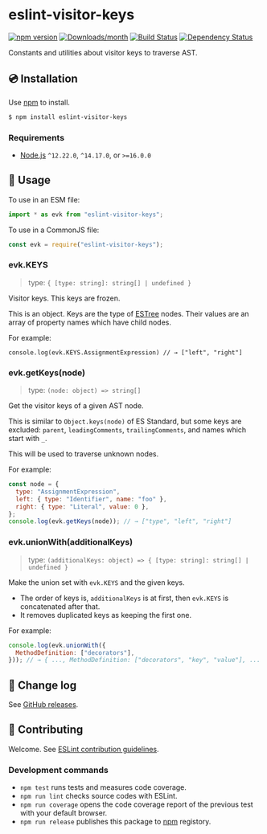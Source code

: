# eslint-visitor-keys

[![npm version](https://img.shields.io/npm/v/eslint-visitor-keys.svg)](https://www.npmjs.com/package/eslint-visitor-keys)
[![Downloads/month](https://img.shields.io/npm/dm/eslint-visitor-keys.svg)](http://www.npmtrends.com/eslint-visitor-keys)
[![Build Status](https://travis-ci.org/eslint/eslint-visitor-keys.svg?branch=master)](https://travis-ci.org/eslint/eslint-visitor-keys)
[![Dependency Status](https://david-dm.org/eslint/eslint-visitor-keys.svg)](https://david-dm.org/eslint/eslint-visitor-keys)

Constants and utilities about visitor keys to traverse AST.

## 💿 Installation

Use [npm] to install.

```bash
$ npm install eslint-visitor-keys
```

### Requirements

- [Node.js] `^12.22.0`, `^14.17.0`, or `>=16.0.0`

## 📖 Usage

To use in an ESM file:

```js
import * as evk from "eslint-visitor-keys";
```

To use in a CommonJS file:

```js
const evk = require("eslint-visitor-keys");
```

### evk.KEYS

> type: `{ [type: string]: string[] | undefined }`

Visitor keys. This keys are frozen.

This is an object. Keys are the type of [ESTree] nodes. Their values are an
array of property names which have child nodes.

For example:

```
console.log(evk.KEYS.AssignmentExpression) // → ["left", "right"]
```

### evk.getKeys(node)

> type: `(node: object) => string[]`

Get the visitor keys of a given AST node.

This is similar to `Object.keys(node)` of ES Standard, but some keys are
excluded: `parent`, `leadingComments`, `trailingComments`, and names which start
with `_`.

This will be used to traverse unknown nodes.

For example:

```js
const node = {
  type: "AssignmentExpression",
  left: { type: "Identifier", name: "foo" },
  right: { type: "Literal", value: 0 },
};
console.log(evk.getKeys(node)); // → ["type", "left", "right"]
```

### evk.unionWith(additionalKeys)

> type: `(additionalKeys: object) => { [type: string]: string[] | undefined }`

Make the union set with `evk.KEYS` and the given keys.

- The order of keys is, `additionalKeys` is at first, then `evk.KEYS` is
  concatenated after that.
- It removes duplicated keys as keeping the first one.

For example:

```js
console.log(evk.unionWith({
  MethodDefinition: ["decorators"],
})); // → { ..., MethodDefinition: ["decorators", "key", "value"], ... }
```

## 📰 Change log

See [GitHub releases](https://github.com/eslint/eslint-visitor-keys/releases).

## 🍻 Contributing

Welcome. See
[ESLint contribution guidelines](https://eslint.org/docs/developer-guide/contributing/).

### Development commands

- `npm test` runs tests and measures code coverage.
- `npm run lint` checks source codes with ESLint.
- `npm run coverage` opens the code coverage report of the previous test with
  your default browser.
- `npm run release` publishes this package to [npm] registory.

[npm]: https://www.npmjs.com/
[Node.js]: https://nodejs.org/
[ESTree]: https://github.com/estree/estree
